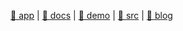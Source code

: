 [src/gh]: https://github.com/hunshcn/gh-proxy.git "github release、archive以及项目文件的加速项目"
[demo]: https://gh.api.99988866.xyz/ "仅供功能演示！在 GitHub 地址前头补上这个地址即可"
[docs]: https://hunsh.net/archives/23/ ": self deploy :;: pip :; pip install flask requests ;: oci :; docker run -d --restart=always -p 0.0.0.0:80:80 --name=gh-proxy-py -- hunsh/gh-proxy-py:latest ;"
[blog]: https://hunsh.net/

[app:ghproxy]: https://ghproxy.com/ "免费仅限个人使用，鼓励捐助。在 GitHub 地址前头补上这个地址即可"
[app:dockerproxy]: https://dockerproxy.com/ "免费仅限个人使用，鼓励捐助。使用方式见文档"
[iplc]: https://go.ssrdog.com/?code=gBXmmXyG

[🥑 app][app:ghproxy] | [🥒 docs][docs] | [🌰 demo][demo] | [🥜 src][src/gh] | [🍓 blog][blog]
